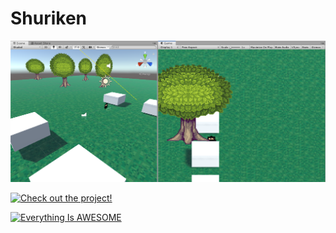 # Shuriken
![](images/unityProject1.png)

[![Check out the project!](https://www.youtube.com/watch?v=rVmZBdpPIP8&feature=youtu.be)](https://www.youtube.com/watch?v=rVmZBdpPIP8&feature=youtu.be)

[![Everything Is AWESOME](https://img.youtube.com/vi/StTqXEQ2l-Y/0.jpg)](https://www.youtube.com/watch?v=StTqXEQ2l-Y "Everything Is AWESOME")
